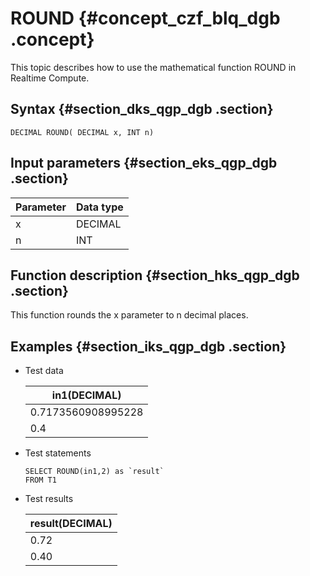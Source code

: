 # ROUND {#concept_czf_blq_dgb .concept}

This topic describes how to use the mathematical function ROUND in Realtime Compute.

## Syntax {#section_dks_qgp_dgb .section}

```
DECIMAL ROUND( DECIMAL x, INT n)

```

## Input parameters {#section_eks_qgp_dgb .section}

|Parameter|Data type|
|---------|---------|
|x|DECIMAL|
|n|INT|

## Function description {#section_hks_qgp_dgb .section}

This function rounds the x parameter to n decimal places.

## Examples {#section_iks_qgp_dgb .section}

-   Test data

    |in1\(DECIMAL\)|
    |--------------|
    |0.7173560908995228|
    |0.4|

-   Test statements

    ```
    SELECT ROUND(in1,2) as `result`
    FROM T1
    
    ```

-   Test results

    |result\(DECIMAL\)|
    |-----------------|
    |0.72|
    |0.40|


